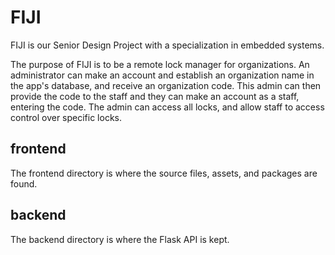 # FIJI

FIJI is our Senior Design Project with a specialization in embedded systems. 

The purpose of FIJI is to be a remote lock manager for organizations. An administrator can make an account and establish an organization name in the app's database, and receive an organization code. This admin can then provide the code to the staff and they can make an account as a staff, entering the code. The admin can access all locks, and allow staff to access control over specific locks.


## frontend

The frontend directory is where the source files, assets, and packages are found.

## backend

The backend directory is where the Flask API is kept.
